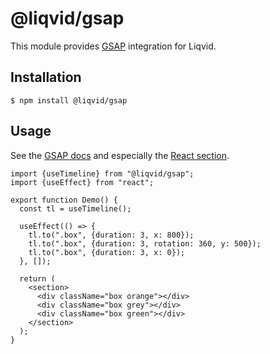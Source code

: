 # @liqvid/gsap

This module provides [GSAP](https://greensock.com/gsap/) integration for Liqvid.

## Installation

    $ npm install @liqvid/gsap

## Usage

See the [GSAP docs](https://greensock.com/docs/) and especially the [React section](https://greensock.com/react).

```tsx
import {useTimeline} from "@liqvid/gsap";
import {useEffect} from "react";

export function Demo() {
  const tl = useTimeline();
  
  useEffect(() => {
    tl.to(".box", {duration: 3, x: 800});
    tl.to(".box", {duration: 3, rotation: 360, y: 500});
    tl.to(".box", {duration: 3, x: 0});
  }, []);
  
  return (
    <section>
      <div className="box orange"></div>
      <div className="box grey"></div>
      <div className="box green"></div>
    </section>
  );
}
```

